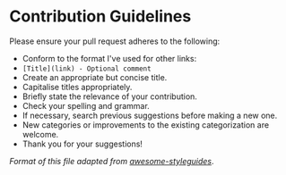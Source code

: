 
# Contribution Guidelines

Please ensure your pull request adheres to the following:

* Conform to the format I've used for other links:
* `[Title](link) - Optional comment`
* Create an appropriate but concise title.
* Capitalise titles appropriately.
* Briefly state the relevance of your contribution.
* Check your spelling and grammar.
* If necessary, search previous suggestions before making a new one.
* New categories or improvements to the existing categorization are welcome.
* Thank you for your suggestions!

*Format of this file adapted from [awesome-styleguides](https://github.com/RichardLitt/awesome-styleguides/blob/master/contribute.md)*.

